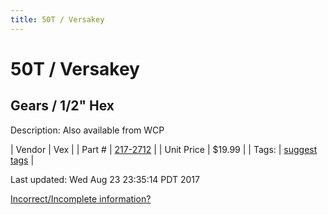 ```yaml
---
title: 50T / Versakey
---
```


# 50T / Versakey
## Gears / 1/2" Hex
Description: 	Also available from WCP 

| Vendor | Vex | 
| Part # | [217-2712](http://www.vexrobotics.com/vexpro/motion/vexpro-gears/1-2-hex-bore.html) | 
| Unit Price | $19.99 | 
| Tags: | [suggest tags](https://docs.google.com/forms/d/e/1FAIpQLSeWyY8v3RgOty-MyWmh9U0iivNYN_molChYyS-0U-o-kOAv_g/viewform) | 

Last updated: Wed Aug 23 23:35:14 PDT 2017

 [Incorrect/Incomplete information?](https://docs.google.com/forms/d/e/1FAIpQLSeWyY8v3RgOty-MyWmh9U0iivNYN_molChYyS-0U-o-kOAv_g/viewform)